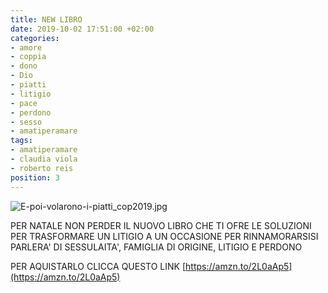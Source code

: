 ```yaml
---
title: NEW LIBRO
date: 2019-10-02 17:51:00 +02:00
categories:
- amore
- coppia
- dono
- Dio
- piatti
- litigio
- pace
- perdono
- sesso
- amatiperamare
tags:
- amatiperamare
- claudia viola
- roberto reis
position: 3
---
```


![E-poi-volarono-i-piatti_cop2019.jpg](/uploads/E-poi-volarono-i-piatti_cop2019.jpg)

PER NATALE NON PERDER IL NUOVO LIBRO CHE TI OFRE LE SOLUZIONI PER TRASFORMARE UN LITIGIO A UN OCCASIONE PER RINNAMORARSISI  PARLERA' DI SESSULAITA', FAMIGLIA DI ORIGINE, LITIGIO E PERDONO

PER AQUISTARLO CLICCA QUESTO LINK [https://amzn.to/2L0aAp5](https://amzn.to/2L0aAp5)